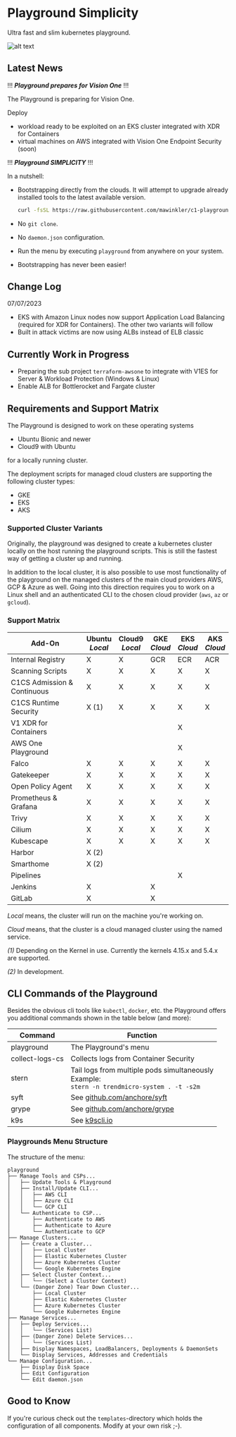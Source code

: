 # Playground Simplicity

Ultra fast and slim kubernetes playground.

![alt text](https://raw.githubusercontent.com/mawinkler/c1-playground/master/images/video-bootstrap.gif "bootstrap")

## Latest News

!!! ***Playground prepares for Vision One*** !!!

The Playground is preparing for Vision One.

Deploy

- workload ready to be exploited on an EKS cluster integrated with XDR for Containers
- virtual machines on AWS integrated with Vision One Endpoint Security (soon)

!!! ***Playground SIMPLICITY*** !!!

In a nutshell:

- Bootstrapping directly from the clouds. It will attempt to upgrade already installed tools to the latest available version.  

  ```sh
  curl -fsSL https://raw.githubusercontent.com/mawinkler/c1-playground/master/bin/playground | bash && exit
  ```

- No `git clone`.
- No `daemon.json` configuration.
- Run the menu by executing `playground` from anywhere on your system.
- Bootstrapping has never been easier!

## Change Log

07/07/2023

- EKS with Amazon Linux nodes now support Application Load Balancing (required for XDR for Containers). The other two variants will follow
- Built in attack victims are now using ALBs instead of ELB classic

## Currently Work in Progress

- Preparing the sub project `terraform-awsone` to integrate with V1ES for Server & Workload Protection (Windows & Linux)
- Enable ALB for Bottlerocket and Fargate cluster

## Requirements and Support Matrix

The Playground is designed to work on these operating systems

- Ubuntu Bionic and newer
- Cloud9 with Ubuntu

for a locally running cluster.

The deployment scripts for managed cloud clusters are supporting the following cluster types:

- GKE
- EKS
- AKS

### Supported Cluster Variants

Originally, the playground was designed to create a kubernetes cluster locally on the host running the playground scripts. This is still the fastest way of getting a cluster up and running.

In addition to the local cluster, it is also possible to use most functionality of the playground on the managed clusters of the main cloud providers AWS, GCP & Azure as well. Going into this direction requires you to work on a Linux shell and an authenticated CLI to the chosen cloud provider (`aws`, `az` or `gcloud`).

### Support Matrix

Add-On | **Ubuntu**<br>*Local* | **Cloud9**<br>*Local* | GKE<br>*Cloud* | EKS<br>*Cloud* | AKS<br>*Cloud*
------ | ------ | ----- | --- | --- | ---
Internal Registry | X | X | GCR | ECR | ACR
Scanning Scripts | X |X | X | X | X
C1CS Admission & Continuous | X | X | X | X | X
C1CS Runtime Security | X (1) | X | X | X | X
V1 XDR for Containers | | | | X | |
AWS One Playground | | | | X | |
Falco | X | X | X | X | X | X
Gatekeeper | X |X | X | X | X | X
Open Policy Agent | X | X | X | X | X | X
Prometheus & Grafana | X | X | X | X | X | X
Trivy | X | X | X | X | X | X
Cilium | X | X | X | X | X
Kubescape | X | X | X | X | X | X
Harbor | X (2) | | | | | |
Smarthome | X (2) | | | | | |
Pipelines | | | | X | |
Jenkins | X | | X | | | |
GitLab | X | | X | | | |

*Local* means, the cluster will run on the machine you're working on.

*Cloud* means, that the cluster is a cloud managed cluster using the named service.

*(1)* Depending on the Kernel in use. Currently the kernels 4.15.x and 5.4.x are supported.

*(2)* In development.

## CLI Commands of the Playground

Besides the obvious cli tools like `kubectl`, `docker`, etc. the Playground offers you additional commands shown in the table below (and more):

Command | Function
------- | --------
playground | The Playground's menu
collect-logs-cs | Collects logs from Container Security
stern | Tail logs from multiple pods simultaneously<br>Example:<br>`stern -n trendmicro-system . -t -s2m`
syft | See [github.com/anchore/syft](https://github.com/anchore/syft)
grype | See [github.com/anchore/grype](https://github.com/anchore/grype)
k9s | See [k9scli.io](https://k9scli.io/)

### Playgrounds Menu Structure

The structure of the menu:


```
playground
├── Manage Tools and CSPs...
│   ├── Update Tools & Playground
│   ├── Install/Update CLI...
│   │   ├── AWS CLI
│   │   ├── Azure CLI
│   │   └── GCP CLI
│   └── Authenticate to CSP...
│       ├── Authenticate to AWS
│       ├── Authenticate to Azure
│       └── Authenticate to GCP
├── Manage Clusters...
│   ├── Create a Cluster...
│   │   ├── Local Cluster
│   │   ├── Elastic Kubernetes Cluster
│   │   ├── Azure Kubernetes Cluster
│   │   └── Google Kubernetes Engine
│   ├── Select Cluster Context...
│   │   └── (Select a Cluster Context)
│   └── (Danger Zone) Tear Down Cluster...
│       ├── Local Cluster
│       ├── Elastic Kubernetes Cluster
│       ├── Azure Kubernetes Cluster
│       └── Google Kubernetes Engine
├── Manage Services...
│   ├── Deploy Services...
│   │   └── (Services List)
│   ├── (Danger Zone) Delete Services...
│   │   └── (Services List)
│   ├── Display Namespaces, LoadBalancers, Deployments & DaemonSets
│   └── Display Services, Addresses and Credentials
└── Manage Configuration...
    ├── Display Disk Space
    ├── Edit Configuration
    └── Edit daemon.json
```

## Good to Know

If you're curious check out the `templates`-directory which holds the configuration of all components. Modify at your own risk ;-).
